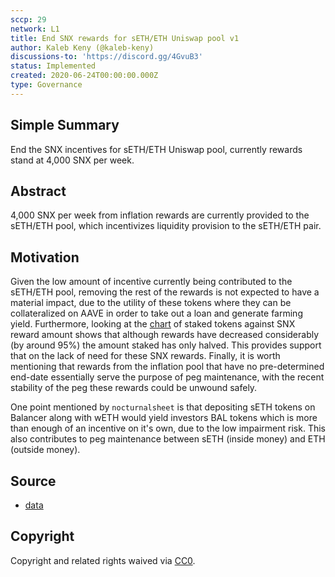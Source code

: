 ```yaml
---
sccp: 29
network: L1
title: End SNX rewards for sETH/ETH Uniswap pool v1
author: Kaleb Keny (@kaleb-keny)
discussions-to: 'https://discord.gg/4GvuB3'
status: Implemented
created: 2020-06-24T00:00:00.000Z
type: Governance
---
```


## Simple Summary

<!--"If you can't explain it simply, you don't understand it well enough." Provide a simplified and layman-accessible explanation of the SCCP.-->

End the SNX incentives for sETH/ETH Uniswap pool, currently rewards stand at 4,000 SNX per week.

## Abstract

<!--A short (~200 word) description of the variable change proposed.-->

4,000 SNX per week from inflation rewards are currently provided to the sETH/ETH pool, which incentivizes liquidity provision to the sETH/ETH pair.

## Motivation

<!--The motivation is critical for SCCPs that want to update variables within Synthetix. It should clearly explain why the existing variable is not incentive aligned. SCCP submissions without sufficient motivation may be rejected outright.-->

Given the low amount of incentive currently being contributed to the sETH/ETH pool, removing the rest of the rewards is not expected to have a material impact, due to the utility of these tokens where they can be collateralized on AAVE in order to take out a loan and generate farming yield.
Furthermore, looking at the [chart](asset/uniswap_seth_end/chart.PNG) of staked tokens against SNX reward amount shows that although rewards have decreased considerably (by around 95%) the amount staked has only halved. This provides support that on the lack of need for these SNX rewards.
Finally, it is worth mentioning that rewards from the inflation pool that have no pre-determined end-date essentially serve the purpose of peg maintenance, with the recent stability of the peg these rewards could be unwound safely.

One point mentioned by `nocturnalsheet` is that depositing sETH tokens on Balancer along with wETH would yield investors BAL tokens which is more than enough of an incentive on it's own, due to the low impairment risk.
This also contributes to peg maintenance between sETH (inside money) and ETH (outside money).

## Source

- [data](asset/uniswap_seth_end/data.xlsx)

## Copyright

Copyright and related rights waived via [CC0](https://creativecommons.org/publicdomain/zero/1.0/).
